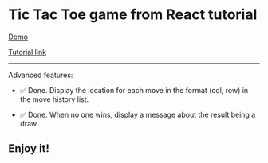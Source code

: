# Tic Tac Toe game from React tutorial

[Demo](https://codepen.io/lh070355/pen/eYJBJXm)

[Tutorial link](https://reactjs.org/tutorial/tutorial.html)

---

Advanced features:

* :white_check_mark: Done. Display the location for each move in the format (col, row) in the move history list.

* :white_check_mark: Done. When no one wins, display a message about the result being a draw.

## Enjoy it!

